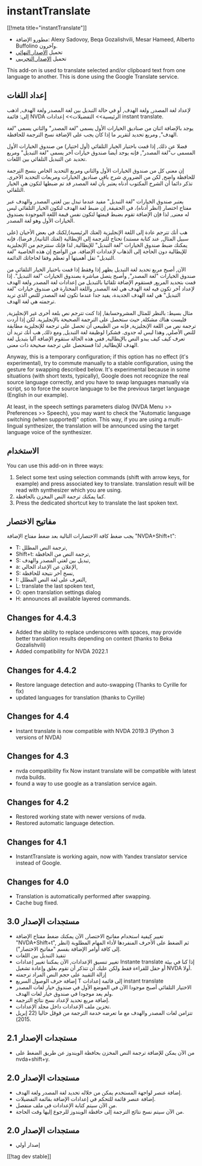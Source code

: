 # instantTranslate #
[[!meta title="instantTranslate"]]

* مطورو الإضافة: Alexy Sadovoy, Beqa Gozalishvili, Mesar Hameed, Alberto
  Buffolino وآخرون.
* تحميل [الإصدار النهائي][1]
* تحميل [الإصدار التجريبي][2]

This add-on is used to translate selected and/or clipboard text from one
language to another.  This is done using the Google Translate service.

## إعداد اللغات ##
لإعداد لغة المصدر, ولغة الهدف, أو في حالة التبديل بين لغة المصدر ولغة الهدف, اذهب إلى: قائمة NVDA الرئيسية>> التفضيلات>> إعدادات instant translate.

يوجد بالإضافة اثنان من صناديق الخيارات الأول يسمى "لغة المصدر" والثاني يسمى
"لغة الهدف", ومربع تحديد لتقرير ما إذا كان يجب على الإضافة نسخ الترجمة
للحافظة.

فضلا عن ذلك, إذا قمت باختيار الخيار التلقائي (أول اختيار) من صندوق الخيارات
الأول المسمى ب"لغة المصدر", فإنه يوجد أيضا صندوق خيارات آخر يسمى "لغة
التبديل" ومربع تحديد عن التبديل التلقائي بين اللغات.

إن معنى كل من صندوق الخيارات الأول والثاني ومربع التحديد الخاص بنسخ الترجمة
للحافظة واضح, لكن من الضروري شرح باقي صناديق الخيارات ومربعات التحديد
الأخرى. تذكر دائما أن الشرح المكتوب أدناه يعتبر بأن لغة المصدر قد تم ضبطها
لتكون هي الخيار التلقائي.

يعتبر صندوق الخيارات "لغة التبديل" مفيد عندما تبدل بين لغتي المصدر والهدف
عبر مفتاح اختصار (انظر أدناه)، في الحقيقة, إن ضبط لغة الهدف لتكون الخيار
التلقائي ليس له معنى, لذا فإن الإضافة تقوم بضبط قيمتها لتكون نفس قيمة اللغة
الموجودة بصندوق الخيارات الأول وهو لغة المصدر.

هب أنك تترجم عادة إلى اللغة الإنجليزية (لغتك الرئيسية),لكنك في بعض الأحيان
(على سبيل المثال, عند كتابة مستند) تحتاج للترجمة إلى الإيطالية (لغتك
الثانية), فرضا)، فإنه يمكنك ضبط صندوق الخيارات "لغة التبديل" للإيطالية, لذا
فإنك ستترجم من الإنجليزية للإيطالية دون الحاجة إلى الذهاب لإعدادات
الإضافة. من الواضح إن هذه الخاصية "لغة التبديل" تقل أهميتها أو تعظم وفقا
لحاجاتك الدائمة.

الآن, أصبح مربع تحديد لغة التبديل يظهر إذا وفقط إذا قمت باختيار الخيار
التلقائي من صندوق الخيارات "لغة المصدر", وأصبح يتصل مباشرة بصندوق الخيارات
"لغة التبديل". إذا قمت بتحديد المربع, فستقوم الإضافة تلقائيا بالتبديل من
إعدادات لغة المصدر ولغة الهدف لإعداد آخر تكون فيه لغة الهدف هي لغة المصدر
واللغة المختارة في صندوق خيارات "لغة التبديل" هي لغة الهدف الجديدة، يفيد جدا
عندما تكون لغة المصدر للنص الذي تريد ترجمته هي لغة الهدف.

مثال بسيط: بالنظر للمثال المشروحسابقا, إذا كنت تترجم نص بلغة أخرى غير
الإنجليزية, فليست هناك مشكلة, حيث ستحصل على الترجمة الصحيحة بالإنجليزية. لكن
إذا أردت ترجمة نص من اللغة الإنجليزية, فإنه من الطبيعي أن تحصل على ترجمة
للإنجليزية مطابقة للنص الأصلي, وهذا ليس له جدوى. فشكرا لوظيفة لغة التبديل,
ومع ذلك, هب أنك تريد أن تعرف كيف كيف يبدو النص بالإيطالية, ففي هذه الحالة
ستقوم الإضافة آليا بتبديل لغة الهدف للإيطالية, لذا فستحصل على ترجمة صحيحة
ذات معنى.

Anyway, this is a temporary configuration; if this option has no effect
(it's experimental), try to commute manually to a stable configuration,
using the gesture for swapping described below. It's experimental because in
some situations (with short texts, typically), Google does not recognize the
real source language correctly, and you have to swap languages manually via
script, so to force the source language to be the previous target language
(English in our example).

At least, in the speech settings parameters dialog (NVDA Menu >> Preferences >> Speech), you may want to check the "Automatic language switching (when supported)" option. This way, if you are using a multi-lingual synthesizer, the translation will be announced using the target language voice of the synthesizer.

## الاستخدام ##
You can use this add-on in three ways:

1. Select some text using selection commands (shift with arrow keys, for
   example) and press associated key to translate. translation result will
   be read with synthesizer which you are using.
2. كما يمكنك ترجمة النص المخزن بالحافظة.
3. Press the dedicated shortcut key to translate the last spoken text.

## مفاتيح الاختصار ##
يجب ضغط كافة الاختصارات التالية بعد ضغط مفتاح الإضافة "NVDA+Shift+t":

* T: ترجمة النص المظلل,
* Shift+t: ترجمة النص من الحافظة,
* S: تبديل بين لغتي المصدر والهدف,
* a: الإعلان عن الإعداد الحالي,
* S: نسخ آخر نتيجة للحافظة,
* I: التعرف على لغة النص المظلل,
* L: translate the last spoken text,
* O: open translation settings dialog
* H: announces all available layered commands.

## Changes for 4.4.3 ##
* Added the ability to replace underscores with spaces, may provide better
  translation results depending on context (thanks to Beka Gozalishvili)
* Added compatibility for NVDA 2022.1

## Changes for 4.4.2 ##
* Restore language detection and auto-swapping (Thanks to Cyrille for fix)
* updated languages for translation (thanks to Cyrille)

## Changes for 4.4 ##
* Instant translate is now compatible with NVDA 2019.3 (Python 3 versions of
  NVDA)

## Changes for 4.3 ##
* nvda compatibility fix Now instant translate will be compatible with
  latest nvda builds.
* found a way to use google as a translation service again.

## Changes for 4.2 ##
* Restored working state with newer versions of nvda.
* Restored automatic language detection.

## Changes for 4.1 ##
* InstantTranslate is working again, now with Yandex translator service
  instead of Google.

## Changes for 4.0 ##
* Translation is automatically performed after swapping.
* Cache bug fixed.

## مستجدات الإصدار 3.0 ##
* تغيير كيفية استخدام مفاتيح الاختصار, الآن يمكنك ضغط مفتاح الإضافة
  "NVDA+Shift+t", ثم الضغط على الأحرف المنفردها لأداء المهام المطلوبة (انظر
  إلى كافة أوامر الإضافة بقسم "مفاتيح الاختصار").
* تنفيذ التبديل بين اللغات
* تغيير تنسيق الإعدادات, الآن يمكننا تغيير إعدادات Instante translate إذا
  كنا في بيئة أو حقل للقراءة فقط ولكن عليك أن تتذكر أن تقوم بغلق وإعادة
  تشغيل NVDA أولا. 
* إزالة التقييد على حجم النص المراد ترجمته
* إضافة حرف الوصول السريع T إلى قائمة إعدادات instant translate
* الاختيار التلقائي أصبح موجودا الآن في الموضع الأول في صندوق خيار لغات
  المصدر ولم يعد موجودا في صندوق خيار لغات الهدف.
* إضافة مربع تحديد لإعداد نسخ نتائج الترجمة.
* تخزين ملف الإعدادات داخل مجلد الإعدادات.
* تتزامن لغات المصدر والهدف مع ما تعرضه خدمة الترجمة من قوقل حاليا (22 إبريل
  2015).


## مستجدات الإصدار 2.1 ##
* من الآن يمكن للإضافة ترجمة النص المخزن بحافظة الويندوز عن طريق الضغط على
  nvda+shift+y.

## مستجدات الإصدار 2.0 ##
* إضافة عنصر لواجهة المستخدم يمكن من خلاله تحديد لغة المصدر ولغة الهدف.
* إضافة عنصر قائمة للتحكم في إعدادات الإضافة بقائمة التفضيلات.
* من الآن سيتم كتابة الإعدادات في ملف منفصل.
* من الآن سيتم نسخ نتائج الترجمة إلى حافظة الويندوز للرجوع إليها وقت الحاجة.

## مستجدات الإصدار 2.0 ##
* إصدار أولي


[[!tag dev stable]]

[1]: https://www.nvaccess.org/addonStore/legacy?file=instantTranslate

[2]: https://www.nvaccess.org/addonStore/legacy?file=it-dev
